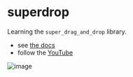 # superdrop

Learning the `super_drag_and_drop` library.

* see [the docs](https://pub.dev/packages/super_drag_and_drop) 
* follow the [YouTube](https://www.youtube.com/watch?v=c6BPtrU0M7I&list=PLjxrf2q8roU0WrDTm4tUB430Mja7dQEVP&index=5)

![image](https://user-images.githubusercontent.com/96958/186485530-3fa7e938-5805-4dcb-bcff-1da73f15ab63.gif)